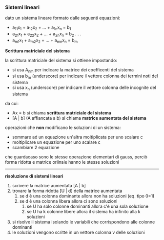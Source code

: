 ### Sistemi lineari

dato un sistema lineare formato dalle seguenti equazioni:
- a<sub>11</sub>x<sub>1</sub> + a<sub>12</sub>x<sub>2</sub> + ... + a<sub>1n</sub>x<sub>n</sub> = b<sub>1</sub>
- a<sub>21</sub>x<sub>1</sub> + a<sub>22</sub>x<sub>2</sub> + ... + a<sub>2n</sub>x<sub>n</sub> = b<sub>2</sub>
    .
    .
    .
- a<sub>m1</sub>x<sub>1</sub> + a<sub>m2</sub>x<sub>2</sub> + ... + a<sub>mn</sub>x<sub>n</sub> = b<sub>m</sub>

**Scrittura matriciale del sistema**

la scrittura matriciale del sistema si ottiene impostando:
* si usa A<sub>nm</sub> per indicare la matrice dei coefficenti del sistema
* si usa b<sub>m</sub> (underscore) per indicare il vettore colonna dei termini noti del sistema
* si usa x<sub>n</sub> (underscore) per indicare il vettore colonna delle incognite del sistema

da cui:
* Ax = b si chiama **scrittura matriciale del sistema**
* \[A \| b\] (A affiancata a b) si chiama **matrice aumentata del sistema**

operazioni che **non** modificano le soluzioni di un sistema:
* sommare ad un equazione un'altra moltiplicata per uno scalare c
* moltiplicare un equazione per uno scalare c
* scambiare 2 equazione

che guardacaso sono le stesse operazione elementari di gauss, perciò forma ridotta e matrice oriinale hanno le stesse soluzioni

---

**risoluzione di sistemi lineari**

1. scrivere la matrice aumentata \[A \| b\]
2. trovare la forma ridotta \[U \| d\] della matrice aumentata
    1. se d è una colonna dominante allora non ha soluzioni (eq. tipo 0=1)
    2. se d è una colonna libera allora ci sono soluzioni
        1. se U ha solo colonne dominanti allora c'è una sola soluzione
        2. se U ha k colonne libere allora il sistema ha infinito alla k soluzioni
3. si risolve il sistema isolando le variabili che corrispondono alle colonne dominanti
4. le soluzioni vengono scritte in un vettore colonna v delle soluzioni